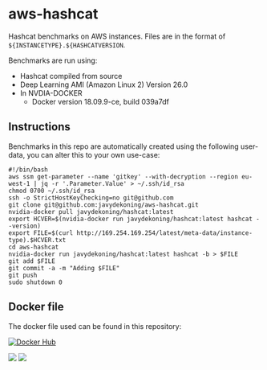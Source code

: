 # aws-hashcat
Hashcat benchmarks on AWS instances. Files are in the format of `${INSTANCETYPE}.${HASHCATVERSION`.

Benchmarks are run using:

* Hashcat compiled from source
* Deep Learning AMI (Amazon Linux 2) Version 26.0
* In NVDIA-DOCKER
  * Docker version 18.09.9-ce, build 039a7df

## Instructions

Benchmarks in this repo are automatically created using the following user-data, you can alter this to your own use-case:

```
#!/bin/bash
aws ssm get-parameter --name 'gitkey' --with-decryption --region eu-west-1 | jq -r '.Parameter.Value' > ~/.ssh/id_rsa
chmod 0700 ~/.ssh/id_rsa
ssh -o StrictHostKeyChecking=no git@github.com
git clone git@github.com:javydekoning/aws-hashcat.git
nvidia-docker pull javydekoning/hashcat:latest
export HCVER=$(nvidia-docker run javydekoning/hashcat:latest hashcat --version)
export FILE=$(curl http://169.254.169.254/latest/meta-data/instance-type).$HCVER.txt
cd aws-hashcat
nvidia-docker run javydekoning/hashcat:latest hashcat -b > $FILE
git add $FILE
git commit -a -m "Adding $FILE"
git push
sudo shutdown 0
```

## Docker file

The docker file used can be found in this repository:

[![Docker Hub](http://dockeri.co/image/javydekoning/hashcat)](https://hub.docker.com/r/javydekoning/hashcat/)

[![](https://images.microbadger.com/badges/version/javydekoning/hashcat.svg)](https://microbadger.com/images/javydekoning/hashcat "Get your own version badge on microbadger.com")
[![](https://images.microbadger.com/badges/image/javydekoning/hashcat.svg)](https://microbadger.com/images/javydekoning/hashcat "Get your own image badge on microbadger.com")